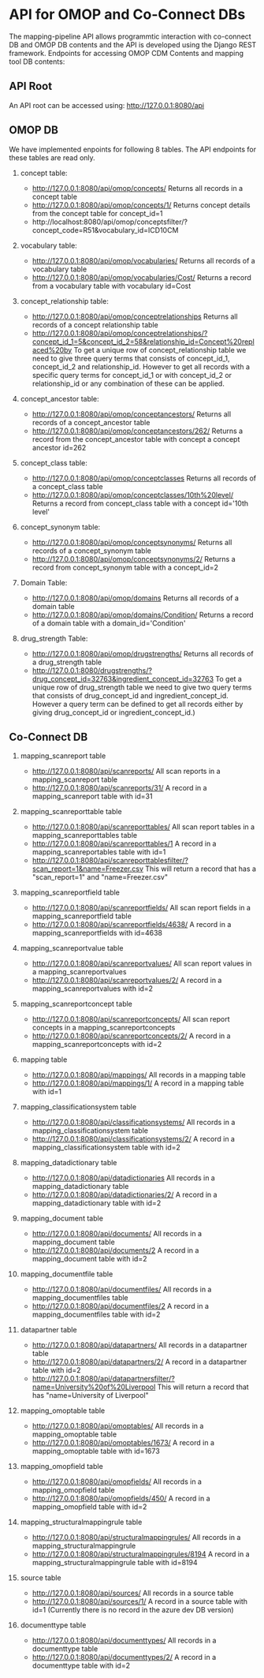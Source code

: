# API for OMOP and Co-Connect DBs

The mapping-pipeline API allows programmtic interaction with co-connect DB and OMOP DB contents and the API is developed using the Django REST framework.  Endpoints for accessing OMOP CDM Contents and mapping tool DB contents:

## API Root
An API root can be accessed using: http://127.0.0.1:8080/api

## OMOP DB 
We have implemented enpoints for following 8 tables. The API endpoints for these tables are read only. 

1. concept table: 
    * http://127.0.0.1:8080/api/omop/concepts/ Returns all records in a concept table
    * http://127.0.0.1:8080/api/omop/concepts/1/ Returns concept details from the concept table for concept_id=1 
    * http://localhost:8080/api/omop/conceptsfilter/?concept_code=R51&vocabulary_id=ICD10CM
2. vocabulary table: 
	* http://127.0.0.1:8080/api/omop/vocabularies/ Returns all records of a vocabulary table
	* http://127.0.0.1:8080/api/omop/vocabularies/Cost/	Returns a record from a vocabulary table with vocabulary id=Cost

3. concept_relationship table: 
	* http://127.0.0.1:8080/api/omop/conceptrelationships Returns all records of a concept relationship table
	* http://127.0.0.1:8080/api/omop/conceptrelationships/?concept_id_1=5&concept_id_2=58&relationship_id=Concept%20replaced%20by To get a unique row of concept_relationship table we need to give three query terms that consists of concept_id_1, concept_id_2 and relationship_id. However to get all records with a specific query terms for concept_id_1 or with concept_id_2 or relationship_id or any combination of these can be applied.

4. concept_ancestor table: 
	* http://127.0.0.1:8080/api/omop/conceptancestors/ Returns all records of a concept_ancestor table
	* http://127.0.0.1:8080/api/omop/conceptancestors/262/ Returns a record from the concept_ancestor table with concept a concept ancestor id=262
	
5. concept_class table: 
	* http://127.0.0.1:8080/api/omop/conceptclasses	Returns all records of a concept_class table
	* http://127.0.0.1:8080/api/omop/conceptclasses/10th%20level/ Returns a record from concept_class table with a concept id='10th level'

6. concept_synonym table: 
	* http://127.0.0.1:8080/api/omop/conceptsynonyms/ Returns all records of a concept_synonym table
    * http://127.0.0.1:8080/api/omop/conceptsynonyms/2/ Returns a record from concept_synonym table with a concept_id=2
	
7. Domain Table: 
	* http://127.0.0.1:8080/api/omop/domains Returns all records of a domain table
	* http://127.0.0.1:8080/api/omop/domains/Condition/	Returns a record of a domain table with a domain_id='Condition'

8. drug_strength Table: 
	* http://127.0.0.1:8080/api/omop/drugstrengths/	Returns all records of a drug_strength table
	* http://127.0.0.1:8080/drugstrengths/?drug_concept_id=32763&ingredient_concept_id=32763 To get a unique row of drug_strength table we need to give two query terms that consists of drug_concept_id and ingredient_concept_id. However a query term can be defined to get all records either by giving drug_concept_id or ingredient_concept_id.)
	
## Co-Connect DB

1. mapping_scanreport table
	* http://127.0.0.1:8080/api/scanreports/ All scan reports in a mapping_scanreport table
	* http://127.0.0.1:8080/api/scanreports/31/ A record in a mapping_scanreport table with id=31
	
2. mapping_scanreporttable table
    * http://127.0.0.1:8080/api/scanreporttables/			All scan report tables in a mapping_scanreporttables table
	* http://127.0.0.1:8080/api/scanreporttables/1		A record in a mapping_scanreportables table with id=1
	* http://127.0.0.1:8080/api/scanreporttablesfilter/?scan_report=1&name=Freezer.csv
															This will return a record that has a "scan_report=1" and "name=Freezer.csv"
3. mapping_scanreportfield table
	* http://127.0.0.1:8080/api/scanreportfields/			All scan report fields in a mapping_scanreportfield table
	* http://127.0.0.1:8080/api/scanreportfields/4638/	A record in a mapping_scanreportfields with id=4638 

4. mapping_scanreportvalue table
	* http://127.0.0.1:8080/api/scanreportvalues/			All scan report values in a mapping_scanreportvalues
	* http://127.0.0.1:8080/api/scanreportvalues/2/		A record in a mapping_scanreportvalues with id=2

5. mapping_scanreportconcept table	
	* http://127.0.0.1:8080/api/scanreportconcepts/		All scan report concepts in a mapping_scanreportconcepts
	* http://127.0.0.1:8080/api/scanreportconcepts/2/		A record in a mapping_scanreportconcepts with id=2
	
6. mapping table	
	* http://127.0.0.1:8080/api/mappings/					All records in a mapping table
	* http://127.0.0.1:8080/api/mappings/1/				A record in a mapping table with id=1

7. mapping_classificationsystem table	
	* http://127.0.0.1:8080/api/classificationsystems/	All records in a mapping_classificationsystem table
	* http://127.0.0.1:8080/api/classificationsystems/2/	A record in a mapping_classificationsystem table with id=2

8. mapping_datadictionary table	
	* http://127.0.0.1:8080/api/datadictionaries			All records in a mapping_datadictionary table
	* http://127.0.0.1:8080/api/datadictionaries/2/		A record in a mapping_datadictionary table with id=2

9. mapping_document table	
	* http://127.0.0.1:8080/api/documents/				All records in a mapping_document table
	* http://127.0.0.1:8080/api/documents/2				A record in a mapping_document table with id=2

10. mapping_documentfile table	
	 * http://127.0.0.1:8080/api/documentfiles/			All records in a mapping_documentfiles table
     * http://127.0.0.1:8080/api/documentfiles/2			A record in a mapping_documentfiles table with id=2

11. datapartner table	
	 * http://127.0.0.1:8080/api/datapartners/				All records in a datapartner table
	 * http://127.0.0.1:8080/api/datapartners/2/			A record in a datapartner table with id=2
	 * http://127.0.0.1:8080/api/datapartnersfilter/?name=University%20of%20Liverpool
															This will return a record that has "name=University of Liverpool"

12. mapping_omoptable table	
	 * http://127.0.0.1:8080/api/omoptables/				All records in a mapping_omoptable table
     * http://127.0.0.1:8080/api/omoptables/1673/			A record in a mapping_omoptable table with id=1673

13. mapping_omopfield table	
	 * http://127.0.0.1:8080/api/omopfields/				All records in a mapping_omopfield table
	 * http://127.0.0.1:8080/api/omopfields/450/			A record in a mapping_omopfield table with id=2

14. mapping_structuralmappingrule table	
	 * http://127.0.0.1:8080/api/structuralmappingrules/		All records in a mapping_structuralmappingrule
	 * http://127.0.0.1:8080/api/structuralmappingrules/8194	A record in a mapping_structuralmappingrule table with id=8194	
	
15. source table	
	 * http://127.0.0.1:8080/api/sources/					All records in a source table
	 * http://127.0.0.1:8080/api/sources/1/				A record in a source table with id=1   (Currently there is no record in the azure dev DB version)
		
16. documenttype table	
	* http://127.0.0.1:8080/api/documenttypes/			All records in a documenttype table
	* http://127.0.0.1:8080/api/documenttypes/2/			A record in a documenttype table with id=2
	
